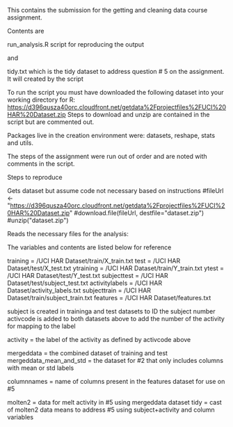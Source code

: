 This contains the submission for the getting and cleaning data course assignment.

Contents are 

run_analysis.R script for reproducing the output

and

tidy.txt which is the tidy dataset to address question # 5 on the assignment.  It will created by the script


To run the script you must have downloaded the following dataset into your working directory for R: https://d396qusza40orc.cloudfront.net/getdata%2Fprojectfiles%2FUCI%20HAR%20Dataset.zip 
Steps to download and unzip are contained in the script but are commented out.

Packages live in the creation environment were:  datasets, reshape, stats and utils.

The steps of the assignment were run out of order and are noted with comments in the script.


Steps to reproduce

Gets dataset but assume code not necessary based on instructions
#fileUrl <- "https://d396qusza40orc.cloudfront.net/getdata%2Fprojectfiles%2FUCI%20HAR%20Dataset.zip"
#download.file(fileUrl, destfile="dataset.zip")
#unzip("dataset.zip")

Reads the necessary files for the analysis:

The variables and contents are listed below for reference

training = /UCI HAR Dataset/train/X_train.txt
test = /UCI HAR Dataset/test/X_test.txt
ytraining = /UCI HAR Dataset/train/Y_train.txt
ytest = /UCI HAR Dataset/test/Y_test.txt
subjecttest = /UCI HAR Dataset/test/subject_test.txt
activitylabels = /UCI HAR Dataset/activity_labels.txt
subjecttrain = /UCI HAR Dataset/train/subject_train.txt
features = /UCI HAR Dataset/features.txt

subject is created in traininga and test datasets to ID the subject number
activcode is added to both datasets above to add the number of the activity for mapping to the label

activity = the label of the activity as defined by activcode above

mergeddata = the combined dataset of training and test
mergeddata_mean_and_std = the dataset for #2 that only includes columns with mean or std labels

columnnames = name of columns present in the features dataset for use on #5

molten2 = data for melt activity in #5 using mergeddata dataset
tidy = cast of molten2 data means to address #5 using subject+activity and column variables
